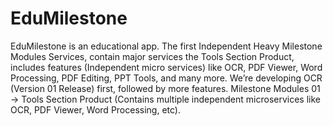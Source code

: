 # EduMilestone
EduMilestone is an educational app.
The first Independent Heavy Milestone Modules Services, contain major services the Tools Section Product, includes features (Independent micro services) like OCR, PDF Viewer, Word Processing, 
PDF Editing, PPT Tools, and many more.
We’re developing OCR (Version 01 Release) first, followed by more features.
Milestone Modules 01 → Tools Section Product (Contains multiple independent microservices like OCR, PDF Viewer, Word Processing, etc).
